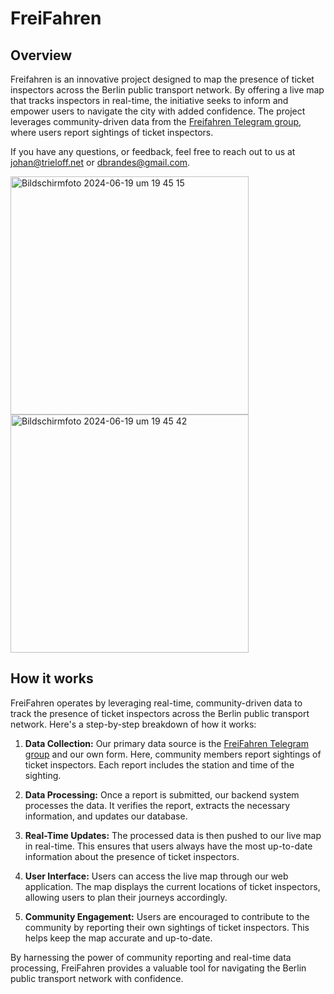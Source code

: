 # FreiFahren

## Overview

Freifahren is an innovative project designed to map the presence of ticket inspectors across the Berlin public transport network. By offering a live map that tracks inspectors in real-time, the initiative seeks to inform and empower users to navigate the city with added confidence. The project leverages community-driven data from the [Freifahren Telegram group](https://t.me/freifahren_BE), where users report sightings of ticket inspectors.

If you have any questions, or feedback, feel free to reach out to us at johan@trieloff.net or dbrandes@gmail.com.

<img width="381" alt="Bildschirmfoto 2024-06-19 um 19 45 15" src="https://github.com/brandesdavid/FreiFahren/assets/30388999/4703d289-a94e-4a90-9659-43d9122c56cc">
<img width="381" alt="Bildschirmfoto 2024-06-19 um 19 45 42" src="https://github.com/brandesdavid/FreiFahren/assets/30388999/a2bdba30-fbb5-494e-851d-0685d3a8ac95">

## How it works

FreiFahren operates by leveraging real-time, community-driven data to track the presence of ticket inspectors across the Berlin public transport network. Here's a step-by-step breakdown of how it works:

1. **Data Collection:** Our primary data source is the [FreiFahren Telegram group](https://t.me/freifahren_BE) and our own form. Here, community members report sightings of ticket inspectors. Each report includes the station and time of the sighting.

2. **Data Processing:** Once a report is submitted, our backend system processes the data. It verifies the report, extracts the necessary information, and updates our database.

3. **Real-Time Updates:** The processed data is then pushed to our live map in real-time. This ensures that users always have the most up-to-date information about the presence of ticket inspectors.

4. **User Interface:** Users can access the live map through our web application. The map displays the current locations of ticket inspectors, allowing users to plan their journeys accordingly.

5. **Community Engagement:** Users are encouraged to contribute to the community by reporting their own sightings of ticket inspectors. This helps keep the map accurate and up-to-date.

By harnessing the power of community reporting and real-time data processing, FreiFahren provides a valuable tool for navigating the Berlin public transport network with confidence.
